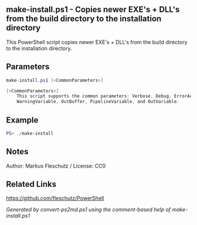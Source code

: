 ## make-install.ps1 - Copies newer EXE's + DLL's from the build directory to the installation directory

This PowerShell script copies newer EXE's + DLL's from the build directory to the installation directory.

## Parameters
```powershell
make-install.ps1 [<CommonParameters>]

[<CommonParameters>]
    This script supports the common parameters: Verbose, Debug, ErrorAction, ErrorVariable, WarningAction, 
    WarningVariable, OutBuffer, PipelineVariable, and OutVariable.
```

## Example
```powershell
PS> ./make-install

```

## Notes
Author: Markus Fleschutz / License: CC0

## Related Links
https://github.com/fleschutz/PowerShell

*Generated by convert-ps2md.ps1 using the comment-based help of make-install.ps1*
